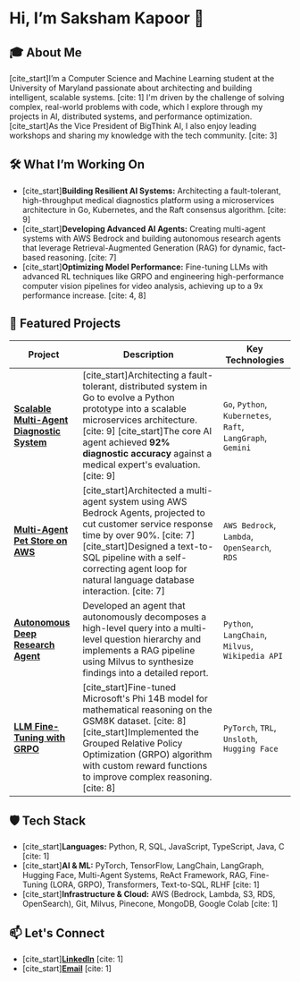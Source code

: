 # Hi, I’m Saksham Kapoor 👋

## 🎓 About Me
[cite_start]I’m a Computer Science and Machine Learning student at the University of Maryland passionate about architecting and building intelligent, scalable systems. [cite: 1] I'm driven by the challenge of solving complex, real-world problems with code, which I explore through my projects in AI, distributed systems, and performance optimization. [cite_start]As the Vice President of BigThink AI, I also enjoy leading workshops and sharing my knowledge with the tech community. [cite: 3]

## 🛠️ What I’m Working On
- [cite_start]**Building Resilient AI Systems:** Architecting a fault-tolerant, high-throughput medical diagnostics platform using a microservices architecture in Go, Kubernetes, and the Raft consensus algorithm. [cite: 9]
- [cite_start]**Developing Advanced AI Agents:** Creating multi-agent systems with AWS Bedrock and building autonomous research agents that leverage Retrieval-Augmented Generation (RAG) for dynamic, fact-based reasoning. [cite: 7]
- [cite_start]**Optimizing Model Performance:** Fine-tuning LLMs with advanced RL techniques like GRPO and engineering high-performance computer vision pipelines for video analysis, achieving up to a 9x performance increase. [cite: 4, 8]

## 🚀 Featured Projects

| Project                                                                            | Description                                                                                                                                                                                                                                                                                                                  | Key Technologies                                                                   |
| ---------------------------------------------------------------------------------- | ---------------------------------------------------------------------------------------------------------------------------------------------------------------------------------------------------------------------------------------------------------------------------------------------------------------------------- | ---------------------------------------------------------------------------------- |
| [**Scalable Multi-Agent Diagnostic System**](https://github.com/SakshamKapoor2911/Full_stack_Medical_Diagnostics) | [cite_start]Architecting a fault-tolerant, distributed system in Go to evolve a Python prototype into a scalable microservices architecture. [cite: 9] [cite_start]The core AI agent achieved **92% diagnostic accuracy** against a medical expert's evaluation. [cite: 9]                                                              | `Go`, `Python`, `Kubernetes`, `Raft`, `LangGraph`, `Gemini`                          |
| [**Multi-Agent Pet Store on AWS**](https://github.com/SakshamKapoor2911/AgenticAI_with_AWS_Bedrock)           | [cite_start]Architected a multi-agent system using AWS Bedrock Agents, projected to cut customer service response time by over 90%. [cite: 7] [cite_start]Designed a text-to-SQL pipeline with a self-correcting agent loop for natural language database interaction. [cite: 7]                                                           | `AWS Bedrock`, `Lambda`, `OpenSearch`, `RDS`                                       |
| [**Autonomous Deep Research Agent**](https://github.com/SakshamKapoor2911/Autonomous-Research-Agent)             | Developed an agent that autonomously decomposes a high-level query into a multi-level question hierarchy and implements a RAG pipeline using Milvus to synthesize findings into a detailed report.                                                                                                            | `Python`, `LangChain`, `Milvus`, `Wikipedia API`                                   |
| [**LLM Fine-Tuning with GRPO**](https://github.com/SakshamKapoor2911/GRPO-Finetuning-LLMs)                 | [cite_start]Fine-tuned Microsoft's Phi 14B model for mathematical reasoning on the GSM8K dataset. [cite: 8] [cite_start]Implemented the Grouped Relative Policy Optimization (GRPO) algorithm with custom reward functions to improve complex reasoning. [cite: 8]                                                                 | `PyTorch`, `TRL`, `Unsloth`, `Hugging Face`                                        |


## 🛡️ Tech Stack
- [cite_start]**Languages:** Python, R, SQL, JavaScript, TypeScript, Java, C [cite: 1]
- [cite_start]**AI & ML:** PyTorch, TensorFlow, LangChain, LangGraph, Hugging Face, Multi-Agent Systems, ReAct Framework, RAG, Fine-Tuning (LORA, GRPO), Transformers, Text-to-SQL, RLHF [cite: 1]
- [cite_start]**Infrastructure & Cloud:** AWS (Bedrock, Lambda, S3, RDS, OpenSearch), Git, Milvus, Pinecone, MongoDB, Google Colab [cite: 1]

## 📫 Let's Connect
- [cite_start][**LinkedIn**](https://www.linkedin.com/in/saksham-kapoor-umd) [cite: 1]
- [cite_start][**Email**](mailto:sakshamk@umd.edu) [cite: 1]
<!--
**SakshamKapoor2911/SakshamKapoor2911** is a ✨ _special_ ✨ repository because its `README.md` (this file) appears on your GitHub profile.

Here are some ideas to get you started:

- 🔭 I’m currently working on ...
- 🌱 I’m currently learning ...
- 👯 I’m looking to collaborate on ...
- 🤔 I’m looking for help with ...
- 💬 Ask me about ...
- 📫 How to reach me: ...
- 😄 Pronouns: ...
- ⚡ Fun fact: ...
-->
